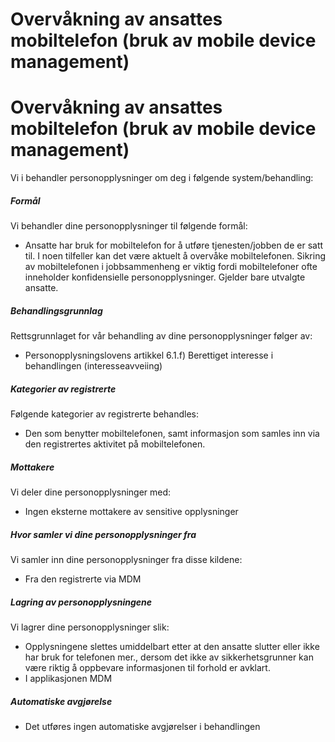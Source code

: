 # Overvåkning av ansattes mobiltelefon (bruk av mobile device management)

Overvåkning av ansattes mobiltelefon (bruk av mobile device management)
=======================================================================

  

Vi i behandler personopplysninger om deg i følgende system/behandling:

  

##### Formål

Vi behandler dine personopplysninger til følgende formål:

*   Ansatte har bruk for mobiltelefon for å utføre tjenesten/jobben de er satt til. I noen tilfeller kan det være aktuelt å overvåke mobiltelefonen. Sikring av mobiltelefonen i jobbsammenheng er viktig fordi mobiltelefoner ofte inneholder konfidensielle personopplysninger. Gjelder bare utvalgte ansatte.

##### Behandlingsgrunnlag

Rettsgrunnlaget for vår behandling av dine personopplysninger følger av:

*   Personopplysningslovens artikkel 6.1.f) Berettiget interesse i behandlingen (interesseavveiing)

##### Kategorier av registrerte

Følgende kategorier av registrerte behandles:

*   Den som benytter mobiltelefonen, samt informasjon som samles inn via den registrertes aktivitet på mobiltelefonen.

##### Mottakere

Vi deler dine personopplysninger med:

*   Ingen eksterne mottakere av sensitive opplysninger

##### Hvor samler vi dine personopplysninger fra

Vi samler inn dine personopplysninger fra disse kildene:

*   Fra den registrerte via MDM

##### Lagring av personopplysningene

Vi lagrer dine personopplysninger slik:

*   Opplysningene slettes umiddelbart etter at den ansatte slutter eller ikke har bruk for telefonen mer., dersom det ikke av sikkerhetsgrunner kan være riktig å oppbevare informasjonen til forhold er avklart.
*   I applikasjonen MDM

##### Automatiske avgjørelse

*   Det utføres ingen automatiske avgjørelser i behandlingen